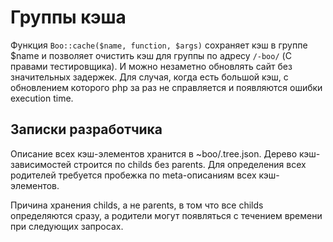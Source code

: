 # Группы кэша
Функция ```Boo::cache($name, function, $args)``` сохраняет кэш в группе $name и позволяет очистить кэш для группы по адресу ```/-boo/``` (С правами тестировщика). И можно незаметно обновлять сайт без значительных задержек. Для случая, когда есть большой кэш, с обновлением которого php за раз не справляется и появляются ошибки execution time. 

## Записки разработчика

Описание всех кэш-элементов хранится в ~boo/.tree.json. Дерево кэш-зависимостей строится по childs без parents. Для определения всех родителей требуется пробежка по meta-описаниям всех кэш-элементов.

Причина хранения childs, а не parents, в том что все childs определяются сразу, а родители могут появляться с течением времени при следующих запросах.
				